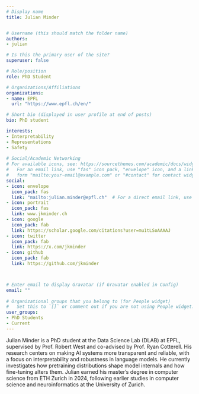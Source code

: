 ```yaml
---
# Display name
title: Julian Minder


# Username (this should match the folder name)
authors:
- julian

# Is this the primary user of the site?
superuser: false

# Role/position
role: PhD Student

# Organizations/Affiliations
organizations:
- name: EPFL
  url: "https://www.epfl.ch/en/"

# Short bio (displayed in user profile at end of posts)
bio: PhD student

interests:
- Interpretability
- Representations
- Safety
  
# Social/Academic Networking
# For available icons, see: https://sourcethemes.com/academic/docs/widgets/#icons
#   For an email link, use "fas" icon pack, "envelope" icon, and a link in the
#   form "mailto:your-email@example.com" or "#contact" for contact widget.
social:
- icon: envelope
  icon_pack: fas
  link: "mailto:julian.minder@epfl.ch"  # For a direct email link, use "mailto:test@example.org".
- icon: portrait
  icon_pack: fas
  link: www.jkminder.ch
- icon: google
  icon_pack: fab
  link: https://scholar.google.com/citations?user=mu1tLSoAAAAJ
- icon: twitter
  icon_pack: fab
  link: https://x.com/jkminder
- icon: github
  icon_pack: fab
  link: https://github.com/jkminder



# Enter email to display Gravatar (if Gravatar enabled in Config)
email: ""
  
# Organizational groups that you belong to (for People widget)
#   Set this to `[]` or comment out if you are not using People widget.  
user_groups:
- PhD Students
- Current
---
```


Julian Minder is a PhD student at the Data Science Lab (DLAB) at EPFL, supervised by Prof. Robert West and co-advised by Prof. Ryan Cotterell. His research centers on making AI systems more transparent and reliable, with a focus on interpretability and robustness in language models. He currently investigates how pretraining distributions shape model internals and how fine-tuning alters them. Julian earned his master’s degree in computer science from ETH Zurich in 2024, following earlier studies in computer science and neuroinformatics at the University of Zurich.